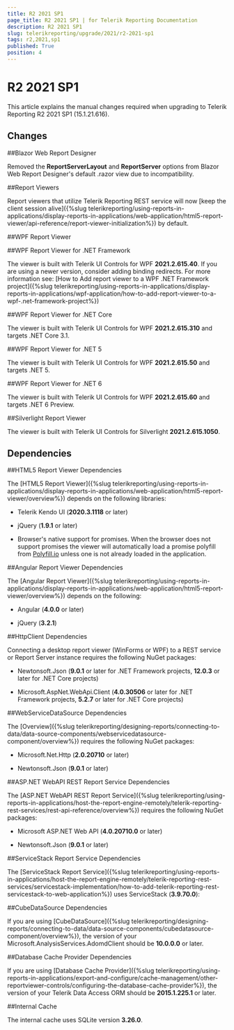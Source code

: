 ```yaml
---
title: R2 2021 SP1
page_title: R2 2021 SP1 | for Telerik Reporting Documentation
description: R2 2021 SP1
slug: telerikreporting/upgrade/2021/r2-2021-sp1
tags: r2,2021,sp1
published: True
position: 4
---
```


# R2 2021 SP1



This article explains the manual changes required when upgrading to Telerik Reporting R2 2021 SP1 (15.1.21.616).

## Changes

##Blazor Web Report Designer

Removed the __ReportServerLayout__ and __ReportServer__ options from Blazor Web Report Designer's default .razor view due to incompatibility.               

##Report Viewers

Report viewers that utilize Telerik Reporting REST service will now                  [keep the client session alive]({%slug telerikreporting/using-reports-in-applications/display-reports-in-applications/web-application/html5-report-viewer/api-reference/report-viewer-initialization%}) by default.               

##WPF Report Viewer

##WPF Report Viewer for .NET Framework

The viewer is built with Telerik UI Controls for WPF __2021.2.615.40__.                     If you are using a newer version, consider adding binding redirects. For more information see:                     [How to Add report viewer to a WPF .NET Framework project]({%slug telerikreporting/using-reports-in-applications/display-reports-in-applications/wpf-application/how-to-add-report-viewer-to-a-wpf-.net-framework-project%})

##WPF Report Viewer for .NET Core

The viewer is built with Telerik UI Controls for WPF __2021.2.615.310__ and targets .NET Core 3.1.                   

##WPF Report Viewer for .NET 5

The viewer is built with Telerik UI Controls for WPF __2021.2.615.50__ and targets .NET 5.                   

##WPF Report Viewer for .NET 6

The viewer is built with Telerik UI Controls for WPF __2021.2.615.60__ and targets .NET 6 Preview.                   

##Silverlight Report Viewer

The viewer is built with Telerik UI Controls for Silverlight __2021.2.615.1050__.               

## Dependencies

##HTML5 Report Viewer Dependencies

The [HTML5 Report Viewer]({%slug telerikreporting/using-reports-in-applications/display-reports-in-applications/web-application/html5-report-viewer/overview%}) depends on the following libraries:               

* Telerik Kendo UI (__2020.3.1118__ or later)                   

* jQuery (__1.9.1__ or later)                   

* Browser's native support for promises. When the browser does not support promises                     the viewer will automatically load a promise polyfill from [Polyfill.io](https://polyfill.io) unless one is not already loaded in the application.                   

##Angular Report Viewer Dependencies

The [Angular Report Viewer]({%slug telerikreporting/using-reports-in-applications/display-reports-in-applications/web-application/html5-report-viewer/overview%}) depends on the following:               

* Angular (__4.0.0__ or later)                   

* jQuery (__3.2.1__)                   

##HttpClient Dependencies

Connecting a desktop report viewer (WinForms or WPF) to a REST service or Report Server instance requires the following NuGet packages:               

* Newtonsoft.Json (__9.0.1__ or later for .NET Framework projects, __12.0.3__ or later for .NET Core projects)                   

* Microsoft.AspNet.WebApi.Client (__4.0.30506__ or later for .NET Framework projects, __5.2.7__ or later for .NET Core projects)                   

##WebServiceDataSource Dependencies

The [Overview]({%slug telerikreporting/designing-reports/connecting-to-data/data-source-components/webservicedatasource-component/overview%}) requires the following NuGet packages:               

* Microsoft.Net.Http (__2.0.20710__ or later)                   

* Newtonsoft.Json (__9.0.1__ or later)                   

##ASP.NET WebAPI REST Report Service Dependencies

The [ASP.NET WebAPI REST Report Service]({%slug telerikreporting/using-reports-in-applications/host-the-report-engine-remotely/telerik-reporting-rest-services/rest-api-reference/overview%}) requires the following NuGet packages:               

* Microsoft ASP.NET Web API (__4.0.20710.0__ or later)                   

* Newtonsoft.Json (__9.0.1__ or later)                   

##ServiceStack Report Service Dependencies

The [ServiceStack Report Service]({%slug telerikreporting/using-reports-in-applications/host-the-report-engine-remotely/telerik-reporting-rest-services/servicestack-implementation/how-to-add-telerik-reporting-rest-servicestack-to-web-application%}) uses                 ServiceStack (__3.9.70.0__):               

##CubeDataSource Dependencies

If you are using [CubeDataSource]({%slug telerikreporting/designing-reports/connecting-to-data/data-source-components/cubedatasource-component/overview%}), the version of your                 Microsoft.AnalysisServices.AdomdClient should be __10.0.0.0__ or later.               

##Database Cache Provider Dependencies

If you are using [Database Cache Provider]({%slug telerikreporting/using-reports-in-applications/export-and-configure/cache-management/other-reportviewer-controls/configuring-the-database-cache-provider%}), the version of your                 Telerik Data Access ORM should be __2015.1.225.1__ or later.               

##Internal Cache

The internal cache uses SQLite version __3.26.0__.               
